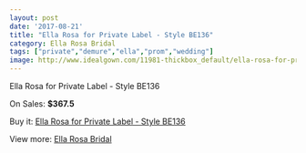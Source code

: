 ```yaml
---
layout: post
date: '2017-08-21'
title: "Ella Rosa for Private Label - Style BE136"
category: Ella Rosa Bridal
tags: ["private","demure","ella","prom","wedding"]
image: http://www.idealgown.com/11981-thickbox_default/ella-rosa-for-private-label-style-be136.jpg
---
```

Ella Rosa for Private Label - Style BE136

On Sales: **$367.5**
<a href="https://www.idealgown.com/en/ella-rosa-bridal/4860-ella-rosa-for-private-label-style-be136.html"><amp-img layout="responsive" width="600" height="600" src="//www.idealgown.com/11981-thickbox_default/ella-rosa-for-private-label-style-be136.jpg" alt="Ella Rosa for Private Label - Style BE136 0" /></a>
<a href="https://www.idealgown.com/en/ella-rosa-bridal/4860-ella-rosa-for-private-label-style-be136.html"><amp-img layout="responsive" width="600" height="600" src="//www.idealgown.com/11982-thickbox_default/ella-rosa-for-private-label-style-be136.jpg" alt="Ella Rosa for Private Label - Style BE136 1" /></a>

Buy it: [Ella Rosa for Private Label - Style BE136](https://www.idealgown.com/en/ella-rosa-bridal/4860-ella-rosa-for-private-label-style-be136.html "Ella Rosa for Private Label - Style BE136")

View more: [Ella Rosa Bridal](https://www.idealgown.com/en/60-ella-rosa-bridal "Ella Rosa Bridal")